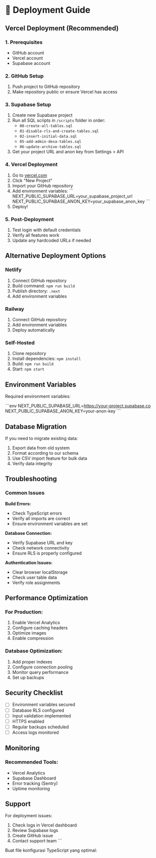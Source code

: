 # 🚀 Deployment Guide

## Vercel Deployment (Recommended)

### 1. Prerequisites
- GitHub account
- Vercel account
- Supabase account

### 2. GitHub Setup
1. Push project to GitHub repository
2. Make repository public or ensure Vercel has access

### 3. Supabase Setup
1. Create new Supabase project
2. Run all SQL scripts in `/scripts` folder in order:
   - `00-create-all-tables.sql`
   - `01-disable-rls-and-create-tables.sql`
   - `02-insert-initial-data.sql`
   - `05-add-admin-desa-tables.sql`
   - `06-update-archive-tables.sql`
3. Get your project URL and anon key from Settings > API

### 4. Vercel Deployment
1. Go to [vercel.com](https://vercel.com)
2. Click "New Project"
3. Import your GitHub repository
4. Add environment variables:
   \`\`\`
   NEXT_PUBLIC_SUPABASE_URL=your_supabase_project_url
   NEXT_PUBLIC_SUPABASE_ANON_KEY=your_supabase_anon_key
   \`\`\`
5. Deploy!

### 5. Post-Deployment
1. Test login with default credentials
2. Verify all features work
3. Update any hardcoded URLs if needed

## Alternative Deployment Options

### Netlify
1. Connect GitHub repository
2. Build command: `npm run build`
3. Publish directory: `.next`
4. Add environment variables

### Railway
1. Connect GitHub repository
2. Add environment variables
3. Deploy automatically

### Self-Hosted
1. Clone repository
2. Install dependencies: `npm install`
3. Build: `npm run build`
4. Start: `npm start`

## Environment Variables

Required environment variables:

\`\`\`env
NEXT_PUBLIC_SUPABASE_URL=https://your-project.supabase.co
NEXT_PUBLIC_SUPABASE_ANON_KEY=your-anon-key
\`\`\`

## Database Migration

If you need to migrate existing data:

1. Export data from old system
2. Format according to our schema
3. Use CSV import feature for bulk data
4. Verify data integrity

## Troubleshooting

### Common Issues

**Build Errors:**
- Check TypeScript errors
- Verify all imports are correct
- Ensure environment variables are set

**Database Connection:**
- Verify Supabase URL and key
- Check network connectivity
- Ensure RLS is properly configured

**Authentication Issues:**
- Clear browser localStorage
- Check user table data
- Verify role assignments

## Performance Optimization

### For Production:
1. Enable Vercel Analytics
2. Configure caching headers
3. Optimize images
4. Enable compression

### Database Optimization:
1. Add proper indexes
2. Configure connection pooling
3. Monitor query performance
4. Set up backups

## Security Checklist

- [ ] Environment variables secured
- [ ] Database RLS configured
- [ ] Input validation implemented
- [ ] HTTPS enabled
- [ ] Regular backups scheduled
- [ ] Access logs monitored

## Monitoring

### Recommended Tools:
- Vercel Analytics
- Supabase Dashboard
- Error tracking (Sentry)
- Uptime monitoring

## Support

For deployment issues:
1. Check logs in Vercel dashboard
2. Review Supabase logs
3. Create GitHub issue
4. Contact support team
\`\`\`

Buat file konfigurasi TypeScript yang optimal:

